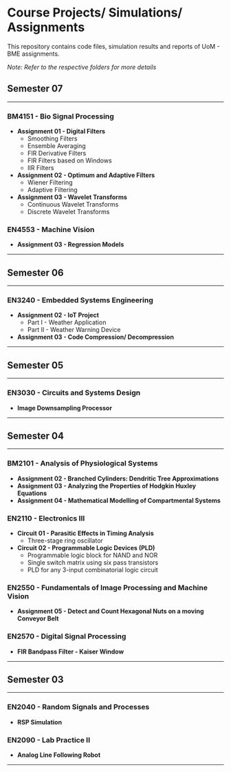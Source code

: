 <style>h1,h2,h3,h4 { border-bottom: 0; } </style>

# Course Projects/ Simulations/ Assignments

This repository contains code files, simulation results and reports of UoM - BME assignments.  

*Note: Refer to the respective folders for more details*

## Semester 07
* * * 

### BM4151 - Bio Signal Processing
* **Assignment 01 - Digital Filters**
  * Smoothing Filters
  * Ensemble Averaging
  * FIR Derivative Filters
  * FIR Filters based on Windows
  * IIR Filters 
* **Assignment 02 - Optimum and Adaptive Filters**
  * Wiener Filtering
  * Adaptive Filtering
* **Assignment 03 - Wavelet Transforms**
  * Continuous Wavelet Transforms
  * Discrete Wavelet Transforms

### EN4553 - Machine Vision
* **Assignment 03 - Regression Models**
* * * 


## Semester 06
* * * 

### EN3240 - Embedded Systems Engineering
* **Assignment 02 - IoT Project**
  * Part I - Weather Application
  * Part II - Weather Warning Device
* **Assignment 03 - Code Compression/ Decompression**
* * * 

## Semester 05
* * * 

### EN3030 - Circuits and Systems Design
* **Image Downsampling Processor**
* * * 

## Semester 04
* * * 

### BM2101 - Analysis of Physiological Systems
* **Assignment 02 - Branched Cylinders: Dendritic Tree Approximations**
* **Assignment 03 - Analyzing the Properties of Hodgkin Huxley Equations**
* **Assignment 04 - Mathematical Modelling of Compartmental Systems**

### EN2110 - Electronics III
* **Circuit 01 - Parasitic Effects in Timing Analysis**
  * Three-stage ring oscillator
* **Circuit 02 - Programmable Logic Devices (PLD)**
  * Programmable logic block for NAND and NOR
  * Single switch matrix using six pass transistors
  * PLD for any 3-input combinatorial logic circuit

### EN2550 - Fundamentals of Image Processing and Machine Vision
* **Assignment 05 - Detect and Count Hexagonal Nuts on a moving Conveyor Belt**

### EN2570 - Digital Signal Processing
* **FIR Bandpass Filter - Kaiser Window**
* * * 

## Semester 03
* * * 

### EN2040 - Random Signals and Processes
* **RSP Simulation**

### EN2090 - Lab Practice II
* **Analog Line Following Robot**
* * * 
